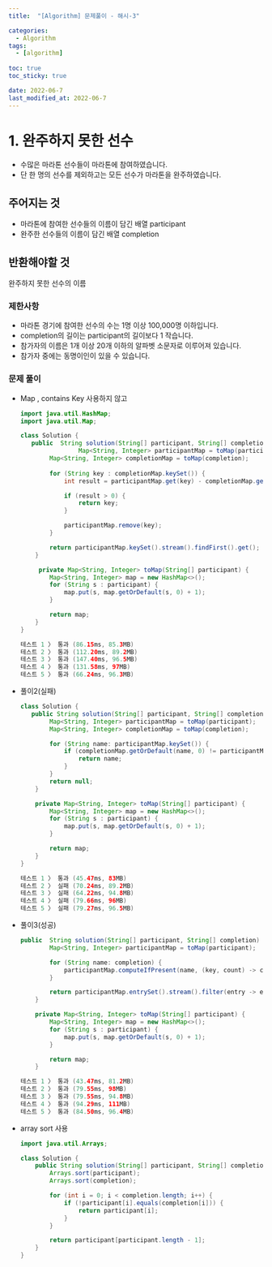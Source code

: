 ```yaml
---
title:  "[Algorithm] 문제풀이 - 해시-3"

categories:
  - Algorithm
tags:
  - [algorithm]
  
toc: true
toc_sticky: true

date: 2022-06-7
last_modified_at: 2022-06-7
---
```


# 1. 완주하지 못한 선수

- 수많은 마라톤 선수들이 마라톤에 참여하였습니다.
- 단 한 명의 선수를 제외하고는 모든 선수가 마라톤을 완주하였습니다.

## 주어지는 것

- 마라톤에 참여한 선수들의 이름이 담긴 배열 participant
- 완주한 선수들의 이름이 담긴 배열 completion

## 반환해야할 것

완주하지 못한 선수의 이름

### 제한사항

- 마라톤 경기에 참여한 선수의 수는 1명 이상 100,000명 이하입니다.
- completion의 길이는 participant의 길이보다 1 작습니다.
- 참가자의 이름은 1개 이상 20개 이하의 알파벳 소문자로 이루어져 있습니다.
- 참가자 중에는 동명이인이 있을 수 있습니다.

### 문제 풀이

- Map , contains Key 사용하지 않고
    
    ```java
    import java.util.HashMap;
    import java.util.Map;
    
    class Solution {
       public  String solution(String[] participant, String[] completion) {
    				Map<String, Integer> participantMap = toMap(participant);
            Map<String, Integer> completionMap = toMap(completion);
           
    		for (String key : completionMap.keySet()) {
    			int result = participantMap.get(key) - completionMap.get(key);
    
    			if (result > 0) {
    				return key;
    			}
    
    			participantMap.remove(key);
    		}
    
    		return participantMap.keySet().stream().findFirst().get();
    	}
    
    	 private Map<String, Integer> toMap(String[] participant) {
            Map<String, Integer> map = new HashMap<>();
            for (String s : participant) {
                map.put(s, map.getOrDefault(s, 0) + 1);
            }
    
            return map;
        }
    }
    
    ```
    
    ```java
    테스트 1 〉	통과 (86.15ms, 85.3MB)
    테스트 2 〉	통과 (112.20ms, 89.2MB)
    테스트 3 〉	통과 (147.40ms, 96.5MB)
    테스트 4 〉	통과 (131.58ms, 97MB)
    테스트 5 〉	통과 (66.24ms, 96.3MB)
    ```
    

- 풀이2(실패)
    
    ```java
    class Solution {
       public String solution(String[] participant, String[] completion) {
            Map<String, Integer> participantMap = toMap(participant);
            Map<String, Integer> completionMap = toMap(completion);
    
            for (String name: participantMap.keySet()) {
                if (completionMap.getOrDefault(name, 0) != participantMap.get(name)) {
                    return name;
                }
            }
            return null;
        }
    
        private Map<String, Integer> toMap(String[] participant) {
            Map<String, Integer> map = new HashMap<>();
            for (String s : participant) {
                map.put(s, map.getOrDefault(s, 0) + 1);
            }
    
            return map;
        }
    }
    ```
    
    ```java
    테스트 1 〉	통과 (45.47ms, 83MB)
    테스트 2 〉	실패 (70.24ms, 89.2MB)
    테스트 3 〉	실패 (64.22ms, 94.8MB)
    테스트 4 〉	실패 (79.66ms, 96MB)
    테스트 5 〉	실패 (79.27ms, 96.5MB)
    ```
    

- 풀이3(성공)
    
    ```java
    public  String solution(String[] participant, String[] completion) {
            Map<String, Integer> participantMap = toMap(participant);
    
            for (String name: completion) {
                participantMap.computeIfPresent(name, (key, count) -> count-1);
            }
    
            return participantMap.entrySet().stream().filter(entry -> entry.getValue() > 0).map(Map.Entry::getKey).findFirst().get();
        }
    
        private Map<String, Integer> toMap(String[] participant) {
            Map<String, Integer> map = new HashMap<>();
            for (String s : participant) {
                map.put(s, map.getOrDefault(s, 0) + 1);
            }
    
            return map;
        }
    ```
    
    ```java
    테스트 1 〉	통과 (43.47ms, 81.2MB)
    테스트 2 〉	통과 (79.55ms, 98MB)
    테스트 3 〉	통과 (79.55ms, 94.8MB)
    테스트 4 〉	통과 (94.29ms, 111MB)
    테스트 5 〉	통과 (84.50ms, 96.4MB)
    ```
    

- array sort 사용
    
    ```java
    import java.util.Arrays;
    
    class Solution {
    	public String solution(String[] participant, String[] completion) {
    		Arrays.sort(participant);
    		Arrays.sort(completion);
    
    		for (int i = 0; i < completion.length; i++) {
    			if (!participant[i].equals(completion[i])) {
    				return participant[i];
    			}
    		}
    
    		return participant[participant.length - 1];
    	}
    }
    ```
